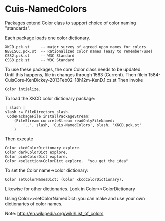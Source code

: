 Cuis-NamedColors
================

Packages extend Color class to support choice of color naming "standards".

Each package loads one color dictionary.

	XKCD.pck.st		-- major survey of agreed upon names for colors 
	NBSISCC.pck.st	-- Rationalized color names (easy to remember/use)
	CSS2.pck.st		-- W3C Standard
	CSS3.pck.st		-- W3C Standard
	
To use these packages, the core Color class needs to be updated.  
Until this happens, file in changes through 1583 (Current).
Then filein 1584-CuisCore-KenDickey-2013Feb02-18h12m-KenD.1.cs.st
Then invoke

	Color intialize.


To load the XKCD color dictionary package:

    | slash |
    slash := FileDirectory slash.
     CodePackageFile installPackageStream:
        (FileStream concreteStream readOnlyFileNamed: 
            '..', slash, 'Cuis-NamedColors', slash, 'XKCD.pck.st'
        )
        
Then execute

	Color xkcdColorDictionary explore.
	Color darkColorDict explore.
	Color pinkColorDict explore.
	Color <selection>ColorDict explore.  "you get the idea"

To set the Color name->color dictionary:

 	Color setColorNamesDict: (Color xkcdColorDictionary).

Likewise for other dictionaries.  Look in Color>><NAME>ColorDictionary

Using Color>>setColorNamedDict: you can make and use your own dictionaries of color names.

Note: http://en.wikipedia.org/wiki/List_of_colors
